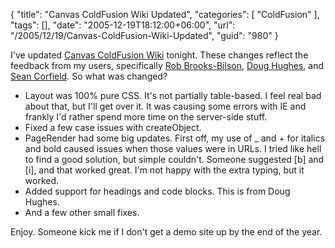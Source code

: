 {
	"title": "Canvas ColdFusion Wiki Updated",
	"categories": [
		"ColdFusion"
	],
	"tags": [],
	"date": "2005-12-19T18:12:00+06:00",
	"url": "/2005/12/19/Canvas-ColdFusion-Wiki-Updated",
	"guid": "980"
}

I've updated <a href="http://ray.camdenfamily.com/projects/canvas">Canvas ColdFusion Wiki</a> tonight. These changes reflect the feedback from my users, specifically <a href="http://www.brooks-bilson.com/blogs/rob/">Rob Brooks-Bilson</a>, <a href="http://www.doughughes.net/">Doug Hughes</a>, and <a href="http://www.corfield.org/blog/index.cfm?">Sean Corfield</a>. So what was changed?

<ul>
<li>Layout was 100% pure CSS. It's not partially table-based. I feel real bad about that, but I'll get over it. It was causing some errors with IE and frankly I'd rather spend more time on the server-side stuff.
<li>Fixed a few case issues with createObject. 
<li>PageRender had some big updates. First off, my use of _ and + for italics and bold caused issues when those values were in URLs. I tried like hell to find a good solution, but simple couldn't. Someone suggested [b] and [i], and that worked great. I'm not happy with the extra typing, but it worked.
<li>Added support for headings and code blocks. This is from Doug Hughes.
<li>And a few other small fixes.
</ul>

Enjoy. Someone kick me if I don't get a demo site up by the end of the year.